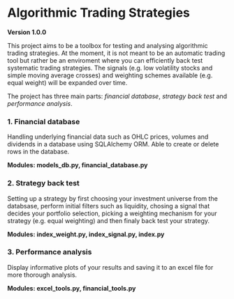 # Algorithmic Trading Strategies
**Version 1.0.0**

This project aims to be a toolbox for testing and analysing algorithmic trading strategies. At the moment, it is not meant
to be an automatic trading tool but rather be an enviroment where you can efficiently back test systematic trading strategies. 
The signals (e.g. low volatility stocks and simple moving average crosses) and weighting schemes available (e.g. equal weight) will be expanded over time.

The project has three main parts: *financial database*, *strategy back test* and *performance analysis*.

### 1. Financial database 
Handling underlying financial data such as OHLC prices, volumes and dividends in a database using SQLAlchemy ORM. Able to create or delete rows in the database. 

**Modules: models_db.py, financial_database.py**

### 2. Strategy back test
Setting up a strategy by first choosing your investment universe from the databsase, perform initial filters 
such as liquidity, chosing a signal that decides your portfolio selection, picking a weighting mechanism for your strategy (e.g. equal weighting) and then finaly back test your strategy.

**Modules: index_weight.py, index_signal.py, index.py**

### 3. Performance analysis
Display informative plots of your results and saving it to an excel file for more thorough analysis.

**Modules: excel_tools.py, financial_tools.py**


